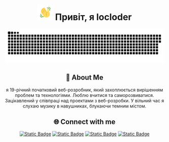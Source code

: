 <h1 align="center">
 <img width="50" height="50" src="assets/wave.gif" alt="wave"/>
Привіт, я locloder 
</h1>

<p align="center">
 <img width="600" src="assets/github-snake.svg" alt="snake"/>
</p>

<h2 align="center">🌟 About Me </h2>
<p align="center">я 19-річний початковий веб-розробник, який захоплюється вирішенням проблем та технологіями. Люблю вчитися та саморозвиватися. Зацікавлений у співпраці над проектами з веб-розробки. У вільний час я слухаю музику в навушниках, блукаючи темним містом.</p>

<h2 align="center"> 🌐 Connect with me</h2>

<div align="center">
 
[![Static Badge](https://img.shields.io/badge/Instagram-%23E4405F?style=for-the-badge&logo=Instagram&labelColor=3C3D37)](https://instagram.com/my_makarenko)
[![Static Badge](https://img.shields.io/badge/Telegram-%2326A5E4?style=for-the-badge&logo=Telegram&labelColor=3C3D37)](https://t.me/baby_support)
[![Static Badge](https://img.shields.io/badge/Steam-%23000000?style=for-the-badge&logo=Steam&labelColor=3C3D37)](https://steamcommunity.com/id/locloder)
[![Static Badge](https://img.shields.io/badge/Github-%23181717?style=for-the-badge&logo=Github&labelColor=3C3D37)](https://github.com/locloder)
</div>

